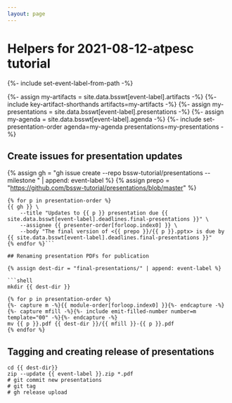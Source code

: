 ```yaml
---
layout: page
---
```

# Helpers for 2021-08-12-atpesc tutorial

{%- include set-event-label-from-path -%}

{%- assign my-artifacts = site.data.bsswt[event-label].artifacts -%}
{%- include key-artifact-shorthands artifacts=my-artifacts -%}
{%- assign my-presentations = site.data.bsswt[event-label].presentations -%}
{%- assign my-agenda = site.data.bsswt[event-label].agenda -%}
{%- include set-presentation-order agenda=my-agenda presentations=my-presentations -%}

## Create issues for presentation updates

{% assign gh = "gh issue create --repo bssw-tutorial/presentations --milestone " 
    | append: event-label %}
{% assign prepo = "https://github.com/bssw-tutorial/presentations/blob/master" %}

```shell
{% for p in presentation-order %}
{{ gh }} \
    --title "Updates to {{ p }} presentation due {{ site.data.bsswt[event-label].deadlines.final-presentations }}" \
    --assignee {{ presenter-order[forloop.index0] }} \
    --body "The final version of <{{ prepo }}/{{ p }}.pptx> is due by {{ site.data.bsswt[event-label].deadlines.final-presentations }}"
{% endfor %}```

## Renaming presentation PDFs for publication

{% assign dest-dir = "final-presentations/" | append: event-label %}

```shell
mkdir {{ dest-dir }}

{% for p in presentation-order %}
{%- capture m -%}{{ module-order[forloop.index0] }}{%- endcapture -%}
{%- capture mfill -%}{%- include emit-filled-number number=m template="00" -%}{%- endcapture -%}
mv {{ p }}.pdf {{ dest-dir }}/{{ mfill }}-{{ p }}.pdf
{% endfor %}
```

## Tagging and creating release of presentations

```shell
cd {{ dest-dir}}
zip --update {{ event-label }}.zip *.pdf
# git commit new presentations
# git tag
# gh release upload
```